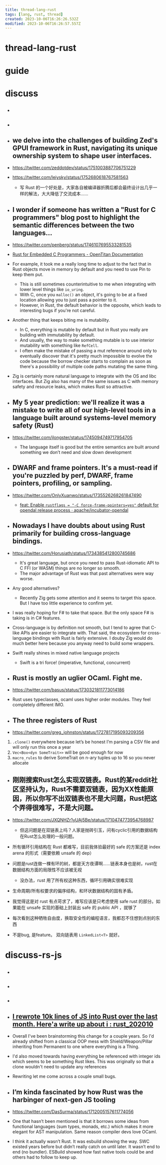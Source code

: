 ```yaml
---
title: thread-lang-rust
tags: [lang, rust, thread]
created: 2023-10-06T16:26:26.532Z
modified: 2023-10-06T16:26:57.557Z
---
```


# thread-lang-rust

# guide

# discuss
- ## 

- ## 

- ## we delve into the challenges of building Zed's GPUI framework in Rust, navigating its unique ownership system to shape user interfaces.
- https://twitter.com/zeddotdev/status/1751003887706751229

- https://twitter.com/leiysky/status/1752680618767581563
  - 写 Rust 的一个好处是，大家各自被编译器折腾后都会最终设计出几乎一样的解法，大大降低了交流成本……

- ## I wonder if someone has written a "Rust for C programmers" blog post to highlight the semantic differences between the two languages...
- https://twitter.com/penberg/status/1746107695533281535

- [Rust for Embedded C Programmers - OpenTitan Documentation](https://opentitan.org/book/doc/rust_for_c_devs.html)

- For example, it took me a really long time to adjust to the fact that in Rust objects move in memory by default and you need to use Pin to keep them put. 
  - This is still sometimes counterintuitive to me when integrating with lower level things like `io_uring`. 
  - With C, once you `malloc()` an object, it's going to be at a fixed location allowing you to just pass a pointer to it. 
  - However, in Rust, the default behavior is the opposite, which leads to interesting bugs if you're not careful.
- Another thing that keeps biting me is mutability. 
  - In C, everything is mutable by default but in Rust you really are building with immutability by default. 
  - And usually, the way to make something mutable is to use interior mutability with something like `RefCell`.
  - I often make the mistake of passing a mut reference around only to eventually discover that it's pretty much impossible to evolve the code because the borrow checker starts to complain as soon as there's a possibility of multiple code paths mutating the same thing.
- Zig is certainly more natural language to integrate with the OS and libc interfaces. But Zig also has many of the same issues as C with memory safety and resource leaks, which makes Rust so attractive. 

- ## My 5 year prediction: we'll realize it was a mistake to write all of our high-level tools in a language built around systems-level memory safety (Rust)
- https://twitter.com/jlongster/status/1745094749717954705
  - The language itself is good but the entire semantics are built around something we don’t need and slow down development

- ## DWARF and frame pointers. It's a must-read if you're puzzled by perf, DWARF, frame pointers, profiling, or sampling.
- https://twitter.com/OnlyXuanwo/status/1735526268261847490
  - [feat: Enable `rustflags = "-C force-frame-pointers=yes"` default for opendal release process · apache/incubator-opendal](https://github.com/apache/incubator-opendal/issues/3756)

- ## Nowadays I have doubts about using Rust primarily for building cross-language bindings. 
- https://twitter.com/Horusiath/status/1734385412800745686
  - It's great language, but once you need to pass Rust-idiomatic API to C FFI (or WASM) things are no longer so smooth.
  - The major advantage of Rust was that past alternatives were way worse.
- Any good alternatives? 
  - Recently Zig gets some attention and it seems to target this space. But I have too little experience to confirm yet.
- I was really hoping for F# to take that space. But the only space F# is taking is in C# features.

- Cross-language is by definition not smooth, but I tend to agree that C-like APIs are easier to integrate with. That said, the ecosystem for cross-language bindings with Rust is fairly extensive. I douby Zig would do much better here because you anyway need to build some wrappers.

- Swift really shines in mixed native language projects
  - Swift is a tri force! (imperative, functional, concurrent)

- ## Rust is mostly an uglier OCaml. Fight me.
- https://twitter.com/basus/status/1730321811773014186
- Rust uses typeclasses, ocaml uses higher order modules. They feel completely different IMO.

- ## The three registers of Rust
- https://twitter.com/greg_johnston/status/1727817195093209356
1. `.clone()` everywhere because let’s be honest I’m parsing a CSV file and will only run this once a year
2. `Vec<Box<dyn SomeTrait>>` will be good enough for now
3. `macro_rules` to derive SomeTrait on n-ary tuples up to 16 so you never allocate

- ## 刚刚搜索Rust怎么实现双链表。Rust的某reddit社区坚持认为，Rust不需要双链表，因为XX性能原因，所以你写不出双链表也不是大问题，Rust把这个弄得很难写，不是大问题。
- https://twitter.com/JXQNHZr1yUAj5Be/status/1710474773954768987
  - 但这问题是在双链表上吗？人家是抛砖引玉，问有cyclic引用的数据结构在Rust怎么处理的一般问题。
- 所有循环引用结构在 Rust 都难写，目前我体验最好的 safe 的方案还是 index arena 的形式（需要依赖 unsafe 的 dep）

- 问题是rust连做一棵有环的树，都是天方夜谭啊……链表本身也是树，rust在数据结构方面的局限性不应该被无视
  - 没办法，rust 用了所有权这种东西，循环引用确实很难实现
- 生命周期/所有权要求的偏序结构，和环状数据结构的固有矛盾。

- 我觉得这是对 rust 有点苛求了，难写应该是只考虑使用 safe rust 的部分。如果能在 unsafe 实现的基础上封装出 safe 的 public API ，就够了
- 每次看到这种牺牲自由度，换取安全性的编程语言，我都忍不住想到点别的东西

- 不是bug, 是feature。 双向链表用 `LinkedList<T>` 就好。
# discuss-rs-js
- ## 

- ## 

- ## 

- ## [I rewrote 10k lines of JS into Rust over the last month. Here'a write up about i : rust_202010](https://www.reddit.com/r/rust/comments/k3jy5g/i_rewrote_10k_lines_of_js_into_rust_over_the_last/)
- Overall I've been brainstorming this change for a couple years. So I'd already shifted from a classical OOP mess with Shield/Weapon/Pillar inheriting from Permanent to one where everything is a Thing.
- I'd also moved towards having everything be referenced with integer ids which seems to be something Rust likes. This was originally so that a clone wouldn't need to update any references
- Rewriting let me come across a couple small bugs.

- ## I’m kinda fascinated by how Rust was the harbinger of next-gen JS tooling
- https://twitter.com/DasSurma/status/1712005157611774056
- One that hasn’t been mentioned is that it borrows some ideas from functional languages (sum types, monads, etc.) which makes it more elegant for AST manipulation. Same reason compiler devs love OCaml.

- I think it actually wasn’t Rust. It was esbuild showing the way. SWC existed years before but didn’t really catch on until later. It wasn’t end to end (no bundler). ESBuild showed how fast native tools could be and others had to follow to keep up.
